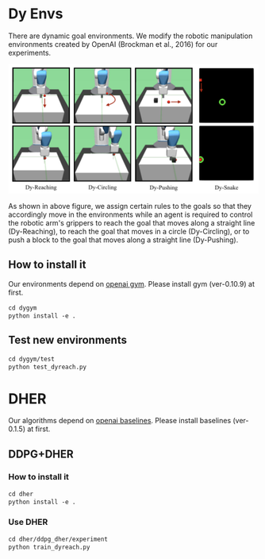# Dy Envs
There are dynamic goal environments. We modify the robotic manipulation environments created
by OpenAI (Brockman et al., 2016) for our experiments. 

![optional caption text](resource/fig-tasks.jpeg)

As shown in above figure, we assign certain rules to the goals so that they accordingly move in the environments while an agent is required to control the robotic arm's grippers to reach the goal that moves along a straight line (Dy-Reaching), to reach the goal that moves in a circle (Dy-Circling), or to push a block to the goal that moves along a straight line (Dy-Pushing). 

## How to install it

Our environments depend on [openai gym](https://github.com/openai/gym). Please install gym (ver-0.10.9) at first.

``` shell
cd dygym
python install -e .
```

## Test new environments

``` shell
cd dygym/test
python test_dyreach.py
```

# DHER
Our algorithms depend on [openai baselines](https://github.com/openai/baselines). Please install baselines (ver-0.1.5) at first.

## DDPG+DHER

### How to install it

``` shell
cd dher
python install -e .
```

### Use DHER

``` shell
cd dher/ddpg_dher/experiment
python train_dyreach.py
```